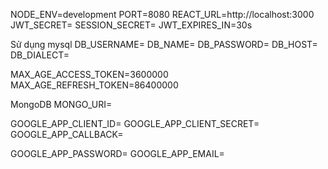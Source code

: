 NODE_ENV=development
PORT=8080
REACT_URL=http://localhost:3000
JWT_SECRET=
SESSION_SECRET=
JWT_EXPIRES_IN=30s

Sử dụng mysql
DB_USERNAME=
DB_NAME=
DB_PASSWORD=
DB_HOST=
DB_DIALECT=

MAX_AGE_ACCESS_TOKEN=3600000 
MAX_AGE_REFRESH_TOKEN=86400000

MongoDB
MONGO_URI=

GOOGLE_APP_CLIENT_ID=
GOOGLE_APP_CLIENT_SECRET=
GOOGLE_APP_CALLBACK=

GOOGLE_APP_PASSWORD=
GOOGLE_APP_EMAIL=